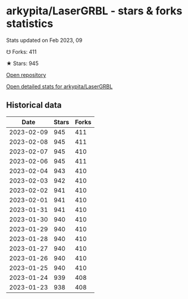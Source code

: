 # arkypita/LaserGRBL - stars & forks statistics

Stats updated on Feb 2023, 09

☋ Forks: 411

★ Stars: 945

[Open repository](https://github.com/arkypita/LaserGRBL)

[Open detailed stats for arkypita/LaserGRBL](https://reviewgithub.com/rep/arkypita/LaserGRBL)

## Historical data
| Date | Stars | Forks |
|------|-------|-------|
| 2023-02-09 | 945 | 411 | 
| 2023-02-08 | 945 | 411 | 
| 2023-02-07 | 945 | 410 | 
| 2023-02-06 | 945 | 411 | 
| 2023-02-04 | 943 | 410 | 
| 2023-02-03 | 942 | 410 | 
| 2023-02-02 | 941 | 410 | 
| 2023-02-01 | 941 | 410 | 
| 2023-01-31 | 941 | 410 | 
| 2023-01-30 | 940 | 410 | 
| 2023-01-29 | 940 | 410 | 
| 2023-01-28 | 940 | 410 | 
| 2023-01-27 | 940 | 410 | 
| 2023-01-26 | 940 | 410 | 
| 2023-01-25 | 940 | 410 | 
| 2023-01-24 | 939 | 408 | 
| 2023-01-23 | 938 | 408 | 

